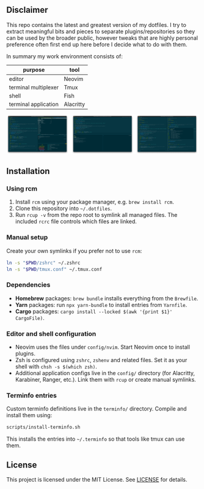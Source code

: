 ## Disclaimer

This repo contains the latest and greatest version of my dotfiles.
I try to extract meaningful bits and pieces to separate plugins/repositories so they can be used by the broader public, however tweaks that are highly personal preference often first end up here before I decide what to do with them.

In summary my work environment consists of:

| purpose | tool |
|---------|------|
| editor | Neovim |
| terminal multiplexer | Tmux |
| shell | Fish |
| terminal application | Alacritty |

![image](https://raw.githubusercontent.com/alexanderjeurissen/dotfiles/main/_assets/screenshots/flattened_fish.png)

## Installation

### Using rcm

1. Install `rcm` using your package manager, e.g. `brew install rcm`.
2. Clone this repository into `~/.dotfiles`.
3. Run `rcup -v` from the repo root to symlink all managed files. The
   included `rcrc` file controls which files are linked.

### Manual setup

Create your own symlinks if you prefer not to use `rcm`:

```sh
ln -s "$PWD/zshrc" ~/.zshrc
ln -s "$PWD/tmux.conf" ~/.tmux.conf
```

### Dependencies

- **Homebrew** packages: `brew bundle` installs everything from the
  `Brewfile`.
- **Yarn** packages: run `npx yarn-bundle` to install entries from
  `Yarnfile`.
- **Cargo** packages: `cargo install --locked $(awk '{print $1}' CargoFile)`.

### Editor and shell configuration

- Neovim uses the files under `config/nvim`. Start Neovim once to install
  plugins.
- Zsh is configured using `zshrc`, `zshenv` and related files. Set it as
  your shell with `chsh -s $(which zsh)`.
- Additional application configs live in the `config/` directory (for
  Alacritty, Karabiner, Ranger, etc.). Link them with `rcup` or create
  manual symlinks.

### Terminfo entries

Custom terminfo definitions live in the `terminfo/` directory. Compile and
install them using:

```sh
scripts/install-terminfo.sh
```

This installs the entries into `~/.terminfo` so that tools like tmux can use
them.

## License

This project is licensed under the MIT License. See [LICENSE](LICENSE) for details.
